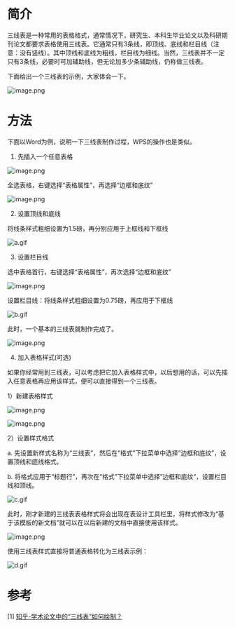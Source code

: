 # 简介
三线表是一种常用的表格格式，通常情况下，研究生、本科生毕业论文以及科研期刊论文都要求表格使用三线表。它通常只有3条线，即顶线、底线和栏目线（注意：没有竖线）。其中顶线和底线为粗线，栏目线为细线。当然，三线表并不一定只有3条线，必要时可加辅助线，但无论加多少条辅助线，仍称做三线表。

下面给出一个三线表的示例，大家体会一下。

![image.png](https://minio.kevin2li.top/image-bed/vanblog/img/4fc79368217bfcae5fcfb88976c9537a.image.png)


<!-- more -->

# 方法
下面以Word为例，说明一下三线表制作过程，WPS的操作也是类似。

1. 先插入一个任意表格

![image.png](https://minio.kevin2li.top/image-bed/vanblog/img/18a5084c4c041843a50bf272f12cfe6b.image.png)

全选表格，右键选择“表格属性”，再选择“边框和底纹”

![image.png](https://minio.kevin2li.top/image-bed/vanblog/img/a5ab92ea8769a73df0cd0b61eb37d76b.image.png)

2. 设置顶线和底线

将线条样式粗细设置为1.5磅，再分别应用于上框线和下框线

![a.gif](https://minio.kevin2li.top/image-bed/vanblog/img/32492e5daa9201975926e94f6948a325.a.gif)

3. 设置栏目线  

选中表格首行，右键选择“表格属性”，再次选择“边框和底纹”

![image.png](https://minio.kevin2li.top/image-bed/vanblog/img/f03fae2dc9ee37d69712dfb3f2ecbc59.image.png)

设置栏目线：将线条样式粗细设置为0.75磅，再应用于下框线

![b.gif](https://minio.kevin2li.top/image-bed/vanblog/img/c38a2c3b1e9720105a1d6f46a9cfa773.b.gif)

此时，一个基本的三线表就制作完成了。

![image.png](https://minio.kevin2li.top/image-bed/vanblog/img/5131b638aa0cbd3ccda7e412d1677020.image.png)

4. 加入表格样式(可选)

如果你经常用到三线表，可以考虑把它加入表格样式中，以后想用的话，可以先插入任意表格再应用该样式，便可以直接得到一个三线表。

1）新建表格样式

![image.png](https://minio.kevin2li.top/image-bed/vanblog/img/3d67401b17d7341c63342f8018907dbb.image.png)


![image.png](https://minio.kevin2li.top/image-bed/vanblog/img/93d98ba66116b76a0b56c286a08f0b5b.image.png)

2）设置样式格式  

a. 先设置新样式名称为“三线表”，然后在“格式”下拉菜单中选择“边框和底纹”，设置顶线和底线格式。  

b. 将格式应用于“标题行”，再次在“格式”下拉菜单中选择”边框和底纹“，设置栏目线和顶线。

![c.gif](https://minio.kevin2li.top/image-bed/vanblog/img/549a4d6704a6d49b197214e328abe9cb.c.gif)

此时，刚才新建的三线表表格样式将会出现在表设计工具栏里，将样式修改为“基于该模板的新文档”就可以在以后新建的文档中直接使用该样式。

![image.png](https://minio.kevin2li.top/image-bed/vanblog/img/34d7e526f4d93d155db7ea191a1706b7.image.png)

使用三线表样式直接将普通表格转化为三线表示例：

![d.gif](https://minio.kevin2li.top/image-bed/vanblog/img/d90cbbd4857e2e4ba288504f23638cc0.d.gif)

# 参考
[1] [知乎-学术论文中的“三线表”如何绘制？](https://zhuanlan.zhihu.com/p/475173426)
